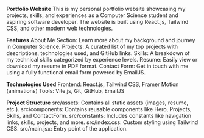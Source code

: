 **Portfolio Website**
This is my personal portfolio website showcasing my projects, skills, and experiences as a Computer Science student and aspiring software developer. The website is built using React.js, Tailwind CSS, and other modern web technologies.

**Features**
About Me Section: Learn more about my background and journey in Computer Science.
Projects: A curated list of my top projects with descriptions, technologies used, and GitHub links.
Skills: A breakdown of my technical skills categorized by experience levels.
Resume: Easily view or download my resume in PDF format.
Contact Form: Get in touch with me using a fully functional email form powered by EmailJS.

**Technologies Used**
Frontend: React.js, Tailwind CSS, Framer Motion (animations)
Tools: Vite.js, Git, GitHub, EmailJS

**Project Structure**
src/assets: Contains all static assets (images, resume, etc.).
src/components: Contains reusable components like Hero, Projects, Skills, and ContactForm.
src/constants: Includes constants like navigation links, skills, projects, and more.
src/index.css: Custom styling using Tailwind CSS.
src/main.jsx: Entry point of the application.
